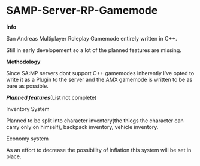 # SAMP-Server-RP-Gamemode


<b>Info</b>
<p>
  San Andreas Multiplayer Roleplay Gamemode entirely written in C++.
</p>
<p>
  Still in early developement so a lot of the planned features are missing.
</p>
<p>
<p><b>Methodology</b></p>
<p>
  Since SA:MP servers dont support C++ gamemodes inherently I've opted to write it as a Plugin to the server and the AMX gamemode is written to be as bare as possible.
</p>
</p>

<p><b><i>Planned features</i></b>(List not complete)</p>
<p>
  <p>Inventory System
    <p>Planned to be split into character inventory(the thicgs the character can carry only on himself), backpack inventory, vehicle inventory.</p>
  </p>
  <p>Economy system
    <p>As an effort to decrease the possibility of inflation this system will be set in place.</p>
  </p>
</p>
